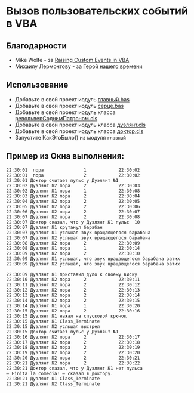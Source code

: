 # Вызов пользовательских событий в VBA
## Благодарности
- Mike Wolfe - за [Raising Custom Events in VBA](https://nolongerset.com/raising-custom-events-in-vba)
- Михаилу Лермонтову - за [Герой нашего времени](https://ru.wikipedia.org/wiki/Герой_нашего_времени)

## Использование
- Добавьте в свой проект иодуль [главный.bas](главный.bas)
- Добавьте в свой проект иодуль [серце.bas](серце.bas)
- Добавьте в свой проект иодуль класса [револьверСоднимПатроном.cls](револьверСоднимПатроном.cls)
- Добавьте в свой проект иодуль класса [дуэлянт.cls](дуэлянт.cls)
- Добавьте в свой проект иодуль класса [доктор.cls](доктор.cls)
- Запустите КакЭтоБыло() из модуля `главный`
## Пример из Окна выполнения:
```
22:30:01  пора               1            22:30:02
22:30:01  пора               2            22:30:02
22:30:01 Доктор считает пульс у Дуэлянт №1
22:30:02 Дуэлянт №2 пора     2            22:30:03
22:30:02 Дуэлянт №1 пора     1            22:30:08
22:30:03 Дуэлянт №2 пора     2            22:30:04
22:30:04 Дуэлянт №2 пора     2            22:30:05
22:30:05 Дуэлянт №2 пора     2            22:30:06
22:30:06 Дуэлянт №2 пора     2            22:30:07
22:30:07 Дуэлянт №2 пора     2            22:30:08
22:30:07 Доктор сказал, что у Дуэлянт №1 пульс  10 
22:30:07 Дуэлянт №1 крутанул барабан
22:30:07 Дуэлянт №1 услышал звук вращающегося барабана
22:30:07 Дуэлянт №2 услышал звук вращающегося барабана
22:30:08 Дуэлянт №2 пора     2            22:30:09
22:30:08 Дуэлянт №1 пора     1            22:30:14
22:30:09 Дуэлянт №2 пора     2            22:30:10
22:30:09 Дуэлянт №1 услышал, что звук вращающегося барабана затих
22:30:09 Дуэлянт №2 услышал, что звук вращающегося барабана затих

22:30:09 Дуэлянт №1 приставил дуло к своему виску
22:30:10 Дуэлянт №2 пора     2            22:30:11
22:30:11 Дуэлянт №2 пора     2            22:30:12
22:30:12 Дуэлянт №2 пора     2            22:30:13
22:30:13 Дуэлянт №2 пора     2            22:30:14
22:30:14 Дуэлянт №2 пора     2            22:30:15
22:30:14 Дуэлянт №1 пора     1            22:30:20
22:30:15 Дуэлянт №2 пора     2            22:30:16
22:30:15 Дуэлянт №1 нажал на спусковой крючок
22:30:15 Дуэлянт №1 Class_Terminate
22:30:15 Дуэлянт №2 услышал выстрел
22:30:15 Доктор считает пульс у Дуэлянт №1
22:30:16 Дуэлянт №2 пора     2            22:30:17
22:30:17 Дуэлянт №2 пора     2            22:30:18
22:30:18 Дуэлянт №2 пора     2            22:30:19
22:30:19 Дуэлянт №2 пора     2            22:30:20
22:30:20 Дуэлянт №2 пора     2            22:30:21
22:30:21 Дуэлянт №2 пора     2            22:30:22
22:30:21 Доктор сказал, что у Дуэлянт №1 нет пульса
– Finita la comedia! – сказал я доктору.
22:30:21 Дуэлянт №1 Class_Terminate
22:30:21 Дуэлянт №2 Class_Terminate
```
